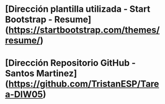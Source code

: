 # [Dirección plantilla utilizada - Start Bootstrap - Resume] (https://startbootstrap.com/themes/resume/)

# [Dirección Repositorio GitHub - Santos Martinez] (https://github.com/TristanESP/Tarea-DIW05)



